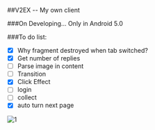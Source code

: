 ##V2EX -- My own client

###On Developing... Only in Android 5.0

###To do list:
- [X] Why fragment destroyed when tab switched?
- [X] Get number of replies
- [ ] Parse image in content
- [ ] Transition
- [X] Click Effect
- [ ] login
- [ ] collect
- [X] auto turn next page

![1](./images/demo.gif)
